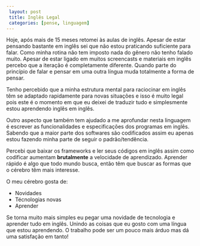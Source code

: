 ```yaml
---
 layout: post
 title: Inglês Legal
 categories: [pense, linguagem]
---
```


Hoje, após mais de 15 meses retomei às aulas de inglês. Apesar de estar pensando bastante em inglês sei que não estou praticando suficiente para falar. Como minha rotina não tem imposto nada do gênero não tenho falado muito. Apesar de estar ligado em muitos screencasts e materiais em inglês percebo que a iteração é completamente diferente. Quando parte do princípio de falar e pensar em uma outra língua muda totalmente a forma de pensar.

Tenho percebido que a minha estrutura mental para raciocinar em inglês têm se adaptado rapidamente para novas situações e isso é muito legal pois este é o momento em que eu deixei de traduzir tudo e simplesmente estou aprendendo inglês em inglês.

Outro aspecto que também tem ajudado a me aprofundar nesta linguagem é escrever as funcionalidades e especificações dos programas em inglês. Sabendo que a maior parte dos softwares são codificados assim eu apenas estou fazendo minha parte de seguir o padrão/tendência.

Percebi que baixar os frameworks e ler seus códigos em inglês assim como codificar aumentam **brutalmente** a velocidade de aprendizado. Aprender rápido é algo que todo mundo busca, então têm que buscar as formas que o cérebro têm mais interesse.


O meu cérebro gosta de:

* Novidades
* Técnologias novas
* Aprender

Se torna muito mais simples eu pegar uma novidade de tecnologia e aprender tudo em inglês. Unindo as coisas que eu gosto com uma língua que estou aprendendo. O trabalho pode ser um pouco mais árduo mas dá uma satisfação em tanto!

